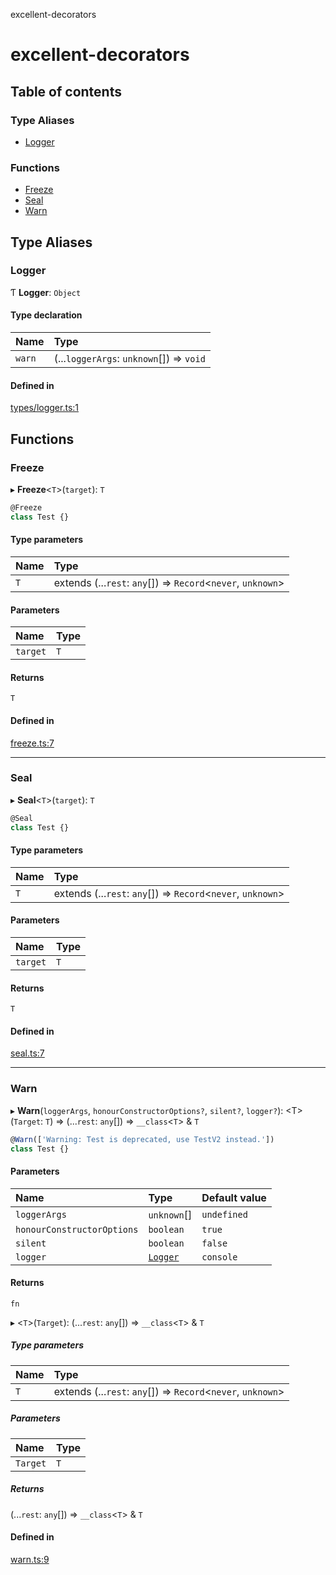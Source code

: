 excellent-decorators

# excellent-decorators

## Table of contents

### Type Aliases

- [Logger](https://github.com/alias-rahil/excellent-decorators/blob/main/docs/README.md#logger)

### Functions

- [Freeze](https://github.com/alias-rahil/excellent-decorators/blob/main/docs/README.md#freeze)
- [Seal](https://github.com/alias-rahil/excellent-decorators/blob/main/docs/README.md#seal)
- [Warn](https://github.com/alias-rahil/excellent-decorators/blob/main/docs/README.md#warn)

## Type Aliases

### Logger

Ƭ **Logger**: `Object`

#### Type declaration

| Name | Type |
| :------ | :------ |
| `warn` | (...`loggerArgs`: `unknown`[]) => `void` |

#### Defined in

[types/logger.ts:1](https://github.com/alias-rahil/awesome-decorators/blob/d54a98b/src/types/logger.ts#L1)

## Functions

### Freeze

▸ **Freeze**<`T`\>(`target`): `T`

```typescript
@Freeze
class Test {}
```

#### Type parameters

| Name | Type |
| :------ | :------ |
| `T` | extends (...`rest`: `any`[]) => `Record`<`never`, `unknown`\> |

#### Parameters

| Name | Type |
| :------ | :------ |
| `target` | `T` |

#### Returns

`T`

#### Defined in

[freeze.ts:7](https://github.com/alias-rahil/awesome-decorators/blob/d54a98b/src/freeze.ts#L7)

___

### Seal

▸ **Seal**<`T`\>(`target`): `T`

```typescript
@Seal
class Test {}
```

#### Type parameters

| Name | Type |
| :------ | :------ |
| `T` | extends (...`rest`: `any`[]) => `Record`<`never`, `unknown`\> |

#### Parameters

| Name | Type |
| :------ | :------ |
| `target` | `T` |

#### Returns

`T`

#### Defined in

[seal.ts:7](https://github.com/alias-rahil/awesome-decorators/blob/d54a98b/src/seal.ts#L7)

___

### Warn

▸ **Warn**(`loggerArgs`, `honourConstructorOptions?`, `silent?`, `logger?`): <T\>(`Target`: `T`) => (...`rest`: `any`[]) => `__class`<`T`\> & `T`

```typescript
@Warn(['Warning: Test is deprecated, use TestV2 instead.'])
class Test {}
```

#### Parameters

| Name | Type | Default value |
| :------ | :------ | :------ |
| `loggerArgs` | `unknown`[] | `undefined` |
| `honourConstructorOptions` | `boolean` | `true` |
| `silent` | `boolean` | `false` |
| `logger` | [`Logger`](https://github.com/alias-rahil/excellent-decorators/blob/main/docs/README.md#logger) | `console` |

#### Returns

`fn`

▸ <`T`\>(`Target`): (...`rest`: `any`[]) => `__class`<`T`\> & `T`

##### Type parameters

| Name | Type |
| :------ | :------ |
| `T` | extends (...`rest`: `any`[]) => `Record`<`never`, `unknown`\> |

##### Parameters

| Name | Type |
| :------ | :------ |
| `Target` | `T` |

##### Returns

(...`rest`: `any`[]) => `__class`<`T`\> & `T`

#### Defined in

[warn.ts:9](https://github.com/alias-rahil/awesome-decorators/blob/d54a98b/src/warn.ts#L9)
